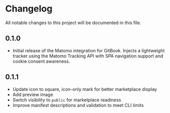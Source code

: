 # Changelog

All notable changes to this project will be documented in this file.

## 0.1.0

- Initial release of the Matomo integration for GitBook. Injects a lightweight tracker using the Matomo Tracking API with SPA navigation support and cookie consent awareness.


## 0.1.1

- Update icon to square, icon-only mark for better marketplace display
- Add preview image
- Switch visibility to `public` for marketplace readiness
- Improve manifest descriptions and validation to meet CLI limits


